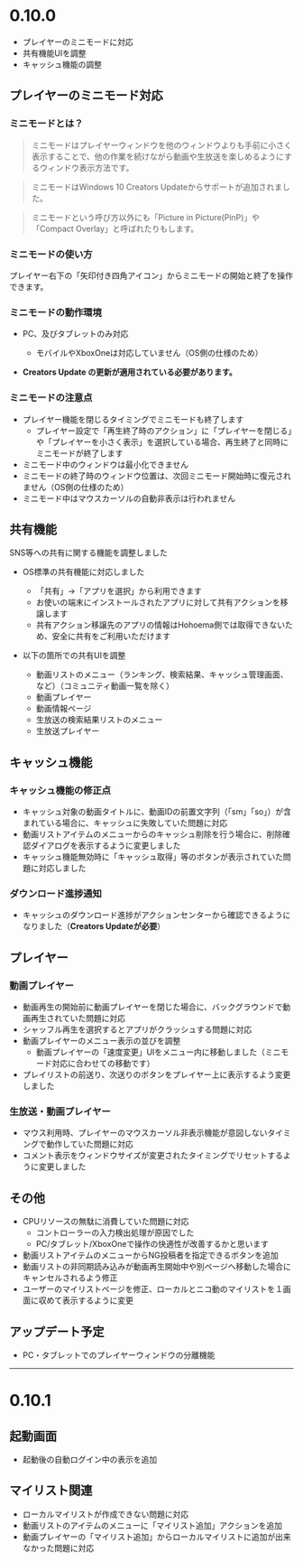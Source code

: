 ﻿# 0.10.0

* プレイヤーのミニモードに対応
* 共有機能UIを調整
* キャッシュ機能の調整

## プレイヤーのミニモード対応

### ミニモードとは？

> ミニモードはプレイヤーウィンドウを他のウィンドウよりも手前に小さく表示することで、他の作業を続けながら動画や生放送を楽しめるようにするウィンドウ表示方法です。

> ミニモードはWindows 10 Creators Updateからサポートが追加されました。

> ミニモードという呼び方以外にも「Picture in Picture(PinP)」や「Compact Overlay」と呼ばれたりもします。

### ミニモードの使い方

プレイヤー右下の「矢印付き四角アイコン」からミニモードの開始と終了を操作できます。

### ミニモードの動作環境

* PC、及びタブレットのみ対応
  * モバイルやXboxOneは対応していません（OS側の仕様のため）

* **Creators Update の更新が適用されている必要があります。**

### ミニモードの注意点

* プレイヤー機能を閉じるタイミングでミニモードも終了します
  * プレイヤー設定で「再生終了時のアクション」に「プレイヤーを閉じる」や「プレイヤーを小さく表示」を選択している場合、再生終了と同時にミニモードが終了します
* ミニモード中のウィンドウは最小化できません
* ミニモードの終了時のウィンドウ位置は、次回ミニモード開始時に復元されません（OS側の仕様のため）
* ミニモード中はマウスカーソルの自動非表示は行われません

## 共有機能

SNS等への共有に関する機能を調整しました

* OS標準の共有機能に対応しました
  * 「共有」→「アプリを選択」から利用できます
  * お使いの端末にインストールされたアプリに対して共有アクションを移譲します
  * 共有アクション移譲先のアプリの情報はHohoema側では取得できないため、安全に共有をご利用いただけます

* 以下の箇所での共有UIを調整
  * 動画リストのメニュー（ランキング、検索結果、キャッシュ管理画面、など）（コミュニティ動画一覧を除く）
  * 動画プレイヤー
  * 動画情報ページ
  * 生放送の検索結果リストのメニュー
  * 生放送プレイヤー

## キャッシュ機能

### キャッシュ機能の修正点

* キャッシュ対象の動画タイトルに、動画IDの前置文字列（「sm」「so」）が含まれている場合に、キャッシュに失敗していた問題に対応
* 動画リストアイテムのメニューからのキャッシュ削除を行う場合に、削除確認ダイアログを表示するように変更しました
* キャッシュ機能無効時に「キャッシュ取得」等のボタンが表示されていた問題に対応しました

### ダウンロード進捗通知

* キャッシュのダウンロード進捗がアクションセンターから確認できるようになりました（**Creators Updateが必要**）

## プレイヤー

### 動画プレイヤー

* 動画再生の開始前に動画プレイヤーを閉じた場合に、バックグラウンドで動画再生されていた問題に対応
* シャッフル再生を選択するとアプリがクラッシュする問題に対応
* 動画プレイヤーのメニュー表示の並びを調整
  * 動画プレイヤーの「速度変更」UIをメニュー内に移動しました（ミニモード対応に合わせての移動です）
* プレイリストの前送り、次送りのボタンをプレイヤー上に表示するよう変更しました

### 生放送・動画プレイヤー

* マウス利用時、プレイヤーのマウスカーソル非表示機能が意図しないタイミングで動作していた問題に対応
* コメント表示をウィンドウサイズが変更されたタイミングでリセットするように変更しました

## その他

* CPUリソースの無駄に消費していた問題に対応
  * コントローラーの入力検出処理が原因でした
  * PC/タブレット/XboxOneで操作の快適性が改善するかと思います
* 動画リストアイテムのメニューからNG投稿者を指定できるボタンを追加
* 動画リストの非同期読み込みが動画再生開始中や別ページへ移動した場合にキャンセルされるよう修正
* ユーザーのマイリストページを修正、ローカルとニコ動のマイリストを１画面に収めて表示するように変更

## アップデート予定

* PC・タブレットでのプレイヤーウィンドウの分離機能


*****

# 0.10.1

## 起動画面

* 起動後の自動ログイン中の表示を追加

## マイリスト関連

* ローカルマイリストが作成できない問題に対応
* 動画リストのアイテムのメニューに「マイリスト追加」アクションを追加
* 動画プレイヤーの「マイリスト追加」からローカルマイリストに追加が出来なかった問題に対応


